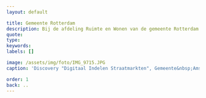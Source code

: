 ```yaml
---
layout: default

title: Gemeente Rotterdam
description: Bij de afdeling Ruimte en Wonen van de gemeente Rotterdam hebben we het innovatieprogramma Kennisloods ingericht, waar sinds 2018 iedere 4 weken een business probleem wordt opgelost door middel van digitale innovatie.
quote: 
type: 
keywords:
labels: []

image: /assets/img/foto/IMG_9715.JPG
caption: 'Discovery "Digitaal Indelen Straatmarkten", Gemeente&nbsp;Amsterdam'

order: 1
back: ..
---
```


